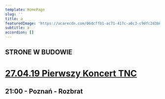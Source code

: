 ```yaml
---
template: HomePage
slug: ''
title: a
featuredImage: 'https://ucarecdn.com/06dcffb1-ac71-417c-a0c3-c9dfc2d3b8c2/'
subtitle: a
accordion: []
---
```

## STRONE W BUDOWIE

# [27.04.19 Pierwszy Koncert TNC](https://www.facebook.com/events/2438855859481055/) 

## 21:00 - Poznań - Rozbrat
